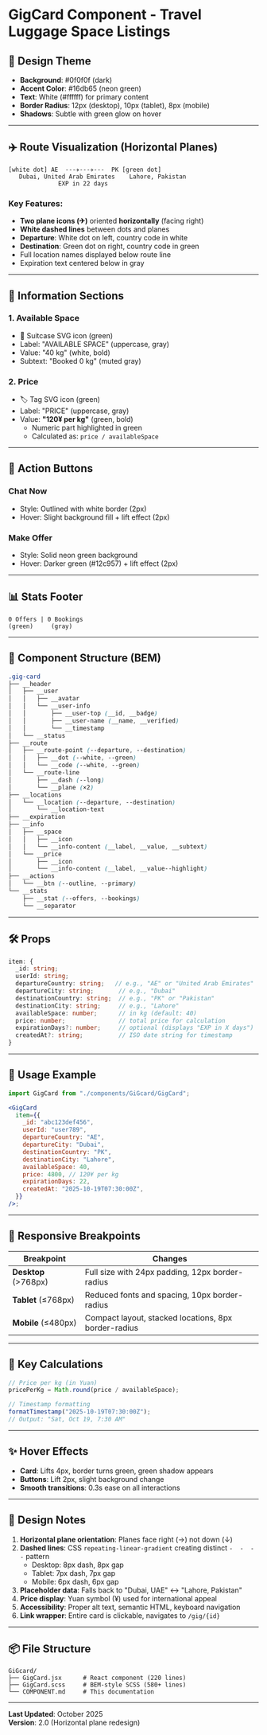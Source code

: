 # GigCard Component - Travel Luggage Space Listings

## 🎨 Design Theme

- **Background**: #0f0f0f (dark)
- **Accent Color**: #16db65 (neon green)
- **Text**: White (#ffffff) for primary content
- **Border Radius**: 12px (desktop), 10px (tablet), 8px (mobile)
- **Shadows**: Subtle with green glow on hover

---

## ✈️ Route Visualization (Horizontal Planes)

```
[white dot] AE  ---✈---✈---  PK [green dot]
   Dubai, United Arab Emirates    Lahore, Pakistan
              EXP in 22 days
```

### Key Features:

- **Two plane icons (✈)** oriented **horizontally** (facing right)
- **White dashed lines** between dots and planes
- **Departure**: White dot on left, country code in white
- **Destination**: Green dot on right, country code in green
- Full location names displayed below route line
- Expiration text centered below in gray

---

## 💼 Information Sections

### 1. Available Space

- 🧳 Suitcase SVG icon (green)
- Label: "AVAILABLE SPACE" (uppercase, gray)
- Value: "40 kg" (white, bold)
- Subtext: "Booked 0 kg" (muted gray)

### 2. Price

- 🏷️ Tag SVG icon (green)
- Label: "PRICE" (uppercase, gray)
- Value: **"120¥ per kg"** (green, bold)
  - Numeric part highlighted in green
  - Calculated as: `price / availableSpace`

---

## 🔘 Action Buttons

### Chat Now

- Style: Outlined with white border (2px)
- Hover: Slight background fill + lift effect (2px)

### Make Offer

- Style: Solid neon green background
- Hover: Darker green (#12c957) + lift effect (2px)

---

## 📊 Stats Footer

```
0 Offers | 0 Bookings
(green)     (gray)
```

---

## 📱 Component Structure (BEM)

```scss
.gig-card
├── __header
│   ├── __user
│   │   ├── __avatar
│   │   └── __user-info
│   │       ├── __user-top (__id, __badge)
│   │       ├── __user-name (__name, __verified)
│   │       └── __timestamp
│   └── __status
├── __route
│   ├── __route-point (--departure, --destination)
│   │   ├── __dot (--white, --green)
│   │   └── __code (--white, --green)
│   └── __route-line
│       ├── __dash (--long)
│       └── __plane (×2)
├── __locations
│   └── __location (--departure, --destination)
│       └── __location-text
├── __expiration
├── __info
│   ├── __space
│   │   ├── __icon
│   │   └── __info-content (__label, __value, __subtext)
│   └── __price
│       ├── __icon
│       └── __info-content (__label, __value--highlight)
├── __actions
│   └── __btn (--outline, --primary)
└── __stats
    ├── __stat (--offers, --bookings)
    └── __separator
```

---

## 🛠️ Props

```typescript
item: {
  _id: string;
  userId: string;
  departureCountry: string;   // e.g., "AE" or "United Arab Emirates"
  departureCity: string;       // e.g., "Dubai"
  destinationCountry: string;  // e.g., "PK" or "Pakistan"
  destinationCity: string;     // e.g., "Lahore"
  availableSpace: number;      // in kg (default: 40)
  price: number;               // total price for calculation
  expirationDays?: number;     // optional (displays "EXP in X days")
  createdAt?: string;          // ISO date string for timestamp
}
```

---

## 📐 Usage Example

```jsx
import GigCard from "./components/GiGcard/GigCard";

<GigCard
  item={{
    _id: "abc123def456",
    userId: "user789",
    departureCountry: "AE",
    departureCity: "Dubai",
    destinationCountry: "PK",
    destinationCity: "Lahore",
    availableSpace: 40,
    price: 4800, // 120¥ per kg
    expirationDays: 22,
    createdAt: "2025-10-19T07:30:00Z",
  }}
/>;
```

---

## 📱 Responsive Breakpoints

| Breakpoint           | Changes                                              |
| -------------------- | ---------------------------------------------------- |
| **Desktop** (>768px) | Full size with 24px padding, 12px border-radius      |
| **Tablet** (≤768px)  | Reduced fonts and spacing, 10px border-radius        |
| **Mobile** (≤480px)  | Compact layout, stacked locations, 8px border-radius |

---

## 🎯 Key Calculations

```javascript
// Price per kg (in Yuan)
pricePerKg = Math.round(price / availableSpace);

// Timestamp formatting
formatTimestamp("2025-10-19T07:30:00Z");
// Output: "Sat, Oct 19, 7:30 AM"
```

---

## ✨ Hover Effects

- **Card**: Lifts 4px, border turns green, green shadow appears
- **Buttons**: Lift 2px, slight background change
- **Smooth transitions**: 0.3s ease on all interactions

---

## 🎨 Design Notes

1. **Horizontal plane orientation**: Planes face right (→) not down (↓)
2. **Dashed lines**: CSS `repeating-linear-gradient` creating distinct `-  -  -  -` pattern
   - Desktop: 8px dash, 8px gap
   - Tablet: 7px dash, 7px gap
   - Mobile: 6px dash, 6px gap
3. **Placeholder data**: Falls back to "Dubai, UAE" ↔ "Lahore, Pakistan"
4. **Price display**: Yuan symbol (¥) used for international appeal
5. **Accessibility**: Proper alt text, semantic HTML, keyboard navigation
6. **Link wrapper**: Entire card is clickable, navigates to `/gig/{id}`

---

## 📦 File Structure

```
GiGcard/
├── GigCard.jsx      # React component (220 lines)
├── GigCard.scss     # BEM-style SCSS (580+ lines)
└── COMPONENT.md     # This documentation
```

---

**Last Updated**: October 2025  
**Version**: 2.0 (Horizontal plane redesign)
